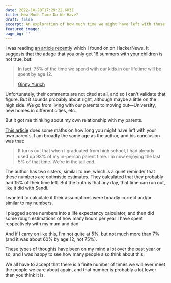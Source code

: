 ```yaml
---
date: 2022-10-20T17:29:22.683Z
title: How Much Time Do We Have?
draft: false
excerpt: An exploration of how much time we might have left with those we love.
featured_image: ''
page_bg: ''
---
```


I was reading [an article recently](https://www.1000hoursoutside.com/blog/time-with-kids-before-age-12) which I found on on HackerNews. It suggests that the adage that you only get 18 summers with your children is not true, but:

> In fact, 75% of the time we spend with our kids in our lifetime will be spent by age 12.
>
> [Ginny Yurich](https://www.1000hoursoutside.com/blog?author=5f0097c8d69fb34bbd521794)

Unfortunately, their comments are not cited at all, and so I can't validate that figure. But it sounds probably about right, although maybe a little on the high side. We go from living with our parents to moving out—University, new homes in different cities, etc.

But it got me thinking about my own relationship with my parents.

[This article](https://waitbutwhy.com/2015/12/the-tail-end.html) does some maths on how long you might have left with your own parents. I am broadly the same age as the author, and his conclusion was that:

> It turns out that when I graduated from high school, I had already used up 93% of my in-person parent time. I’m now enjoying the last 5% of that time. We’re in the tail end.

The author has two sisters, similar to me, which is a quiet reminder that these numbers are optimistic estimates. They calculated that they probably had 15% of their time left. But the truth is that any day, that time can run out, like it did with Sandi.

I wanted to calculate if their assumptions were broadly correct and/or similar to my numbers.

I plugged some numbers into a life expectancy calculator, and then did some rough estimations of how many hours per year I have spent respectively with my mum and dad.

And if I carry on like this, I'm not quite at 5%, but not much more than 7% (and it was about 60% by age 12, not 75%).

These types of thoughts have been on my mind a lot over the past year or so, and I was happy to see how many people also think about this.

We all have to accept that there is a finite number of times we will ever meet the people we care about again, and that number is probably a lot lower than you think it is.
